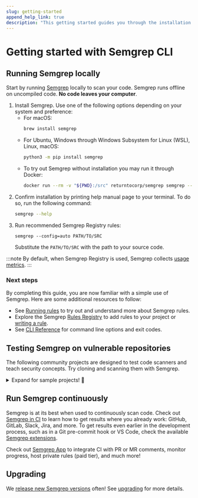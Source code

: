 ```yaml
---
slug: getting-started
append_help_link: true
description: "This getting started guides you through the installation of Semgrep, shows you how to run Semgrep locally, and provides an overview of benefits which you may reap by using Semgrep CI."
---
```


# Getting started with Semgrep CLI

## Running Semgrep locally

Start by running [Semgrep](https://github.com/returntocorp/semgrep/) locally to scan your code. Semgrep runs offline on uncompiled code. **No code leaves your computer**.

1. Install Semgrep. Use one of the following options depending on your system and preference:
    - For macOS:
        ```sh
        brew install semgrep
        ```
    - For Ubuntu, Windows through Windows Subsystem for Linux (WSL), Linux, macOS:
        ```sh
        python3 -m pip install semgrep
        ```
    - To try out Semgrep without installation you may run it through Docker:
        ```sh
        docker run --rm -v "${PWD}:/src" returntocorp/semgrep semgrep --config=auto
        ```
2. Confirm installation by printing help manual page to your terminal. To do so, run the following command:
    ```sh
    semgrep --help
    ```
3. Run recommended Semgrep Registry rules:
    <pre class="language-bash"><code>semgrep --config=auto <span className="placeholder">PATH/TO/SRC</span></code></pre>
    Substitute the <code><span className="placeholder">PATH/TO/SRC</span></code> with the path to your source code.

:::note
By default, when Semgrep Registry is used, Semgrep collects [usage metrics](./metrics.md).
:::

### Next steps

By completing this guide, you are now familiar with a simple use of Semgrep. Here are some additional resources to follow:

- See [Running rules](./running-rules.md) to try out and understand more about Semgrep rules.
- Explore the Semgrep [Rules Registry](https://semgrep.dev/r) to add rules to your project or [writing a rule](./writing-rules/overview.md).
- See [CLI Reference](./cli-reference.md) for command line options and exit codes.

## Testing Semgrep on vulnerable repositories

The following community projects are designed to test code scanners and teach security concepts. Try cloning and scanning them with Semgrep.

<details><summary>Expand for sample projects! 🎉</summary>
<p>

```sh
# juice-shop, a vulnerable Node.js + Express app:
git clone https://github.com/bkimminich/juice-shop
cd juice-shop
semgrep --config=auto

# Or if you don't have Semgrep installed, replace the semgrep command with:
docker run --rm -v "$(pwd)/juice-shop:/src" returntocorp/semgrep semgrep --config p/security-audit /src

# Try railsgoat, a vulnerable Ruby on Rails app:
git clone https://github.com/OWASP/railsgoat
cd railsgoat
semgrep --config=auto

# govwa, a vulnerable Go app:
git clone https://github.com/0c34/govwa
cd govwa
semgrep --config=auto 

# Vulnerable-Flask-App, vulnerable Python + Flask:
git clone https://github.com/we45/Vulnerable-Flask-App
cd Vulnerable-Flask-App
semgrep --config=auto 

# WebGoat, a vulnerable Java + Spring app:
git clone https://github.com/WebGoat/WebGoat
cd WebGoat
semgrep --config=auto 
```

</p>
</details>

## Run Semgrep continuously

Semgrep is at its best when used to continuously scan code. Check out [Semgrep in CI](semgrep-ci/overview.md/) to learn how to get results where you already work: GitHub, GitLab, Slack, Jira, and more. To get results even earlier in the development process, such as in a Git pre-commit hook or VS Code, check the available [Semgrep extensions](./extensions.md).

Check out [Semgrep App](https://semgrep.dev/manage) to integrate CI with PR or MR comments, monitor progress, host private rules (paid tier), and much more! 

## Upgrading

We [release new Semgrep versions](https://github.com/returntocorp/semgrep/releases) often! See [upgrading](./upgrading.md) for more details.
